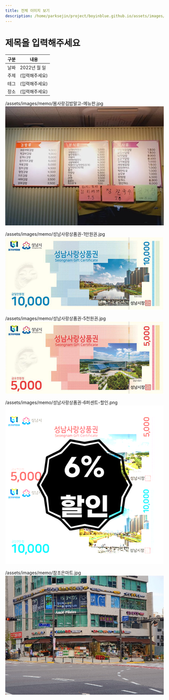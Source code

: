 ```yaml
---
title: 전체 이미지 보기
description: /home/parksejin/project/boyinblue.github.io/assets/images/memo
---
```



제목을 입력해주세요
===


|구분|내용|
|---|---|
|날짜|2022년 월 일|
|주제|(입력해주세요)|
|테그|(입력해주세요)|
|장소|(입력해주세요)|


/assets/images/memo/봄사랑김밥말고-메뉴판.jpg
![이미지](봄사랑김밥말고-메뉴판.jpg)


/assets/images/memo/성남사랑상품권-1만원권.jpg
![이미지](성남사랑상품권-1만원권.jpg)


/assets/images/memo/성남사랑상품권-5천원권.jpg
![이미지](성남사랑상품권-5천원권.jpg)


/assets/images/memo/성남사랑상품권-6퍼센트-할인.png
![이미지](성남사랑상품권-6퍼센트-할인.png)


/assets/images/memo/참조은마트.jpg
![이미지](참조은마트.jpg)


